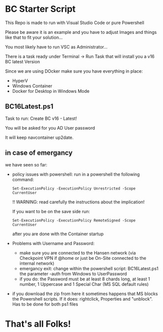 # BC Starter Script
This Repo is made to run with Visual Studio Code or pure Powershell

Please be aware it is an example and you have to adjust Images and things like that to fit your solution...

You most likely have to run VSC as Administrator...

There is a task ready under Terminal -> Run Task that will install you a v16 BC latest Version

Since we are using DOcker make sure you have everything in place:
- HyperV
- Windows Container
- Docker for Desktop in Windows Mode

## BC16Latest.ps1
Task to run: Create BC v16 - Latest!

You will be asked for you AD User password

It will keep navcontainer up2date.

## in case of emergancy 
we have seen so far:
- policy issues with powershell: run in a powershell the following command:
    ```
    Set-ExecutionPolicy -ExecutionPolicy Unrestricted -Scope CurrentUser
    ```
  
  !! WARNING: read carefully the instructions about the implication!
  
  If you want to be on the save side run: 
  
    ```
    Set-ExecutionPolicy -ExecutionPolicy RemoteSigned -Scope CurrentUser
    ```
  
  after you are done with the Container startup

- Problems with Username and Password:
  - make sure you are connected to the Hansen network (via Checkpoint VPN if @home or just be On-Site connected to the internal network)
   - emergancy exit: change within the powershell script: BC16Latest.ps1 the parameter -auth from Windows to UserPassword
    - if you do: the Password must be at least 8 chards long, at least 1 number, 1 Uppercase and 1 Special Char (MS SQL default rules)
    
- if you download the zip from here it sometimes happens that MS blocks the Powershell scripts. If it does: rightclick, Properties and "unblock". Has to be done for both ps1 files

  
# That's all Folks!
